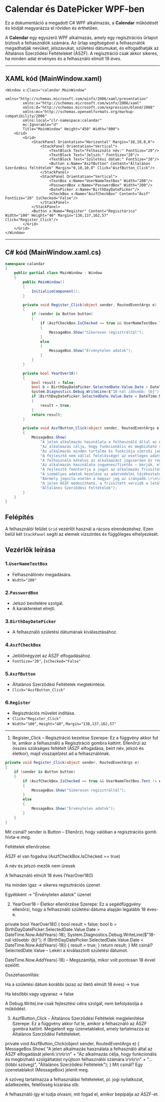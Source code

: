 # Calendar és DatePicker WPF-ben

Ez a dokumentáció a megadott C# WPF alkalmazás, a **Calendar** működését és kódját magyarázza el röviden és érthetően.

A **Calendar** egy egyszerű WPF alkalmazás, amely egy regisztrációs űrlapot biztosít a felhasználók számára. Az űrlap segítségével a felhasználók megadhatják nevüket, jelszavukat, születési dátumukat, és elfogadhatják az Általános Szerződési Feltételeket (ÁSZF). A regisztráció csak akkor sikeres, ha minden adat érvényes és a felhasználó elmúlt 18 éves.

---

## XAML kód (MainWindow.xaml)

```xaml
<Window x:Class="calandar.MainWindow"
        xmlns="http://schemas.microsoft.com/winfx/2006/xaml/presentation"
        xmlns:x="http://schemas.microsoft.com/winfx/2006/xaml"
        xmlns:d="http://schemas.microsoft.com/expression/blend/2008"
        xmlns:mc="http://schemas.openxmlformats.org/markup-compatibility/2006"
        xmlns:local="clr-namespace:calandar"
        mc:Ignorable="d"
        Title="MainWindow" Height="450" Width="800">
    <Grid>
        <Grid>
            <StackPanel Orientation="Horizontal" Margin="10,10,0,0">
                <StackPanel Orientation="Vertical">
                    <TextBlock Text="Felhasználó név:" FontSize="20"/>
                    <TextBlock Text="Jelszó:" FontSize="20"/>
                    <TextBlock Text="Születési dátum:" FontSize="20"/>
                    <Button x:Name="AszfButton" Content="Általános Szerőzdési feltételek" Margin="0,10,10,0" Click="AszfButton_Click"/>
                </StackPanel>
                <StackPanel Orientation="Vertical">
                    <TextBox x:Name="UserNameTextBox" Width="200"/>
                    <PasswordBox x:Name="PasswordBox" Width="200"/>
                    <DatePicker x:Name="BirthDayDatePicker"/>
                    <CheckBox x:Name="AszfCheckBox" Content="Ászf" FontSize="20" IsChecked="False"/>
                </StackPanel>
            </StackPanel>
            <Button x:Name="Register" Content="Regisztárico" Width="100" Height="40" Margin="138,137,162,57" Click="Register_Click"/>
        </Grid>
    </Grid>
</Window>
```

---

## C# kód (MainWindow.xaml.cs)

```csharp
namespace calandar
{
    public partial class MainWindow : Window
    {
        public MainWindow()
        {
            InitializeComponent();
        }

        private void Register_Click(object sender, RoutedEventArgs e)
        {
            if (sender is Button button)
            {
                if (AszfCheckBox.IsChecked == true && UserNameTextBox.Text != null && PasswordBox.Password != null && YearOver18())
                {
                    MessageBox.Show("Sikeresen regisztráltál");
                }
                else
                {
                    MessageBox.Show("Érvénytelen adatok");
                }
            }
        }

        private bool YearOver18()
        {
            bool result = false;
            bool b = BirthDayDatePicker.SelectedDate.Value.Date > DateTime.Now.AddYears(-18);
            System.Diagnostics.Debug.WriteLine($"18-nál idősebb: {b}");
            if (BirthDayDatePicker.SelectedDate.Value.Date < DateTime.Now.AddYears(-18))
            {
                result = true;
            }
            return result;
        }

        private void AszfButton_Click(object sender, RoutedEventArgs e)
        {
            MessageBox.Show(
                "A jelen alkalmazás használata a felhasználó által az ÁSZF elfogadását jelenti.\r\n\r\n" +
                "Az alkalmazás célja, hogy funkcionális és megbízható szolgáltatást nyújtson felhasználói számára.\r\n\r\n" +
                "Az alkalmazás minden tartalma és funkciója szerzői jogvédelem alatt áll.\r\n\r\n" +
                "A fejlesztő nem vállal felelősséget az esetleges adatvesztésért vagy hibás működésből eredő károkért.\r\n\r\n" +
                "A felhasználó köteles az alkalmazást jogszerűen és rendeltetésszerűen használni.\r\n\r\n" +
                "Az alkalmazás használata ingyenes/fizetős – kérjük, ellenőrizze az adott verzió feltételeit.\r\n\r\n" +
                "A fejlesztő fenntartja a jogot az alkalmazás frissítésére vagy módosítására előzetes értesítés nélkül.\r\n\r\n" +
                "A személyes adatok kezelése az adatvédelmi tájékoztató szerint történik.\r\n\r\n" +
                "Bármely jogvita esetén a magyar jog az irányadó.\r\n\r\n" +
                "A jelen ÁSZF módosítható, a frissített verziók a letöltéssel vagy frissítéssel automatikusan érvénybe lépnek.",
                "Általános Szerződési Feltételek");
        }
    }
}
```

## Felépítés

A felhasználói felület `Grid` vezérlőt használ a rácsos elrendezéshez. Ezen belül két `StackPanel` segíti az elemek vízszintes és függőleges elhelyezését.

## Vezérlők leírása

### 1.`UserNameTextBox`

- Felhasználónév megadására.
- `Width="200"`

### 2.`PasswordBox`

- Jelszó bevitelére szolgál.
- A karaktereket elrejti.

### 3.`BirthDayDatePicker`

- A felhasználó születési dátumának kiválasztásához.

### 4.`AszfCheckBox`

- Jelölőnégyzet az ÁSZF elfogadásához.
- `FontSize="20"`, `IsChecked="False"`

### 5.`AszfButton`

- Általános Szerződési Feltételek megtekintése.
- `Click="AszfButton_Click"`

### 6.`Register`

- Regisztrációs művelet indítása.
- `Click="Register_Click"`
- `Width="100"`, `Height="40"`, `Margin="138,137,162,57"`

---
1. Register_Click – Regisztráció kezelése
Szerepe:
Ez a függvény akkor fut le, amikor a felhasználó a Regisztráció gombra kattint. Ellenőrzi az összes szükséges feltételt (ÁSZF elfogadása, beírt név, jelszó és életkor), majd visszajelzést ad a felhasználónak.
```csharp
private void Register_Click(object sender, RoutedEventArgs e)
{
    if (sender is Button button)
    {
        if (AszfCheckBox.IsChecked == true && UserNameTextBox.Text != null && PasswordBox.Password != null && YearOver18())
        {
            MessageBox.Show("Sikeresen regisztráltál");
        }
        else
        {
            MessageBox.Show("Érvénytelen adatok");
        }
    }
}
```
Mit csinál?
sender is Button – Ellenőrzi, hogy valóban a regisztrációs gomb hívta-e meg.

Feltételek ellenőrzése:

ÁSZF el van fogadva (AszfCheckBox.IsChecked == true)

A név és jelszó mezők nem üresek

A felhasználó elmúlt 18 éves (YearOver18())

Ha minden igaz → sikeres regisztrációs üzenet

Egyébként → "Érvénytelen adatok" üzenet

2. YearOver18 – Életkor ellenőrzése
Szerepe:
Ez a segédfüggvény ellenőrzi, hogy a felhasználó születési dátuma alapján legalább 18 éves-e.

private bool YearOver18()
{
    bool result = false;
    bool b = BirthDayDatePicker.SelectedDate.Value.Date > DateTime.Now.AddYears(-18);
    System.Diagnostics.Debug.WriteLine($"18-nál idősebb: {b}");
    if (BirthDayDatePicker.SelectedDate.Value.Date < DateTime.Now.AddYears(-18))
    {
        result = true;
    }
    return result;
}
Mit csinál?
SelectedDate.Value – Lekéri a kiválasztott születési dátumot.

DateTime.Now.AddYears(-18) – Megszámítja, mikor volt pontosan 18 évvel ezelőtt.

Összehasonlítás:

Ha a születési dátum korábbi (azaz az illető elmúlt 18 éves) → true

Ha későbbi vagy ugyanaz → false

A Debug.WriteLine csak fejlesztési célra szolgál, nem befolyásolja a működést.


3. AszfButton_Click – Általános Szerződési Feltételek megjelenítése
Szerepe:
Ez a függvény akkor fut le, amikor a felhasználó az ÁSZF gombra kattint. Megjelenít egy üzenetablakot, amely tartalmazza az Általános Szerződési Feltételeket.

private void AszfButton_Click(object sender, RoutedEventArgs e)
{
    MessageBox.Show(
        "A jelen alkalmazás használata a felhasználó által az ÁSZF elfogadását jelenti.\r\n\r\n" +
        "Az alkalmazás célja, hogy funkcionális és megbízható szolgáltatást nyújtson felhasználói számára.\r\n\r\n" +
        "... (többi szöveg)",
        "Általános Szerződési Feltételek");
}
Mit csinál?
Egy üzenetablakot (MessageBox) jelenít meg.

A szöveg tartalmazza a felhasználási feltételeket, pl. jogi nyilatkozat, adatkezelés, felelősség kizárása stb.

A felhasználó így el tudja olvasni, mit fogad el, amikor bepipálja az ÁSZF-et.
